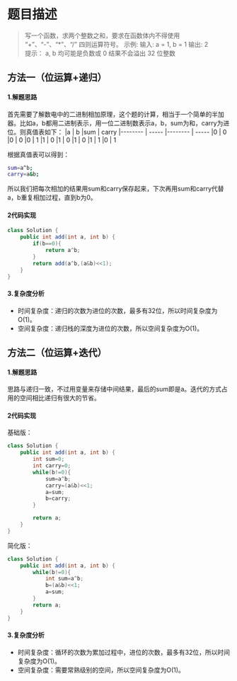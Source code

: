 # 题目描述
> 写一个函数，求两个整数之和，要求在函数体内不得使用 “+”、“-”、“*”、“/” 四则运算符号。
> 示例:
> 输入: a = 1, b = 1 
> 输出: 2  
> 提示：
> a, b 均可能是负数或 0 结果不会溢出 32 位整数

## 方法一（位运算+递归）
#### 1.解题思路
首先需要了解数电中的二进制相加原理，这个题的计算，相当于一个简单的半加器。比如a，b都用二进制表示，用一位二进制数表示a，b，sum为和，carry为进位。则真值表如下：
|a     | b |sum     | carry
|-------- | ----- |-------- | -----
|0  | 0 |0  | 0
|0  | 1 |1  | 0
|1  | 0 |1  | 0
|1  | 1 |0  | 1

根据真值表可以得到：
```bash
sum=a^b;
carry=a&b;
```

所以我们把每次相加的结果用sum和carry保存起来，下次再用sum和carry代替a，b重复相加过程，直到b为0。
#### 2代码实现
```java
class Solution {
    public int add(int a, int b) {
        if(b==0){
            return a^b;
        }
        return add(a^b,(a&b)<<1);
    }
}
```
#### 3.复杂度分析
 - 时间复杂度：递归的次数为进位的次数，最多有32位，所以时间复杂度为O(1)。
 - 空间复杂度：递归栈的深度为进位的次数，所以空间复杂度为O(1)。
## 方法二（位运算+迭代）
#### 1.解题思路
思路与递归一致，不过用变量来存储中间结果，最后的sum即是a。迭代的方式占用的空间相比递归有很大的节省。
#### 2代码实现
基础版：
```java
class Solution {
    public int add(int a, int b) {
        int sum=0;
        int carry=0;
        while(b!=0){
            sum=a^b;
            carry=(a&b)<<1;
            a=sum;
            b=carry;
        }

        return a;
    }
}
```
简化版：

```java
class Solution {
    public int add(int a, int b) {
        while(b!=0){
            int sum=a^b;
            b=(a&b)<<1;
            a=sum;
        }
        return a;
    }
}
```
#### 3.复杂度分析
 - 时间复杂度：循环的次数为累加过程中，进位的次数，最多有32位，所以时间复杂度为O(1)。
 - 空间复杂度：需要常熟级别的空间，所以空间复杂度为O(1)。
